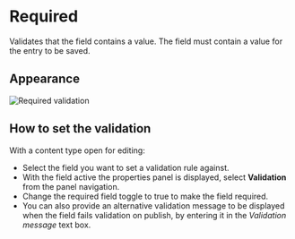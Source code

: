 # Required
Validates that the field contains a value. The field must contain a value for the entry to be saved.

## Appearance
![Required validation](/images/validation-required.png)

## How to set the validation
With a content type open for editing:

- Select the field you want to set a validation rule against.
- With the field active the properties panel is displayed, select **Validation** from the panel navigation.
- Change the required field toggle to true to make the field required.
- You can also provide an alternative validation message to be displayed when the field fails validation on publish, by entering it in the *Validation message* text box.